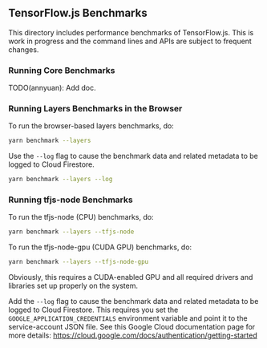 ## TensorFlow.js Benchmarks

This directory includes performance benchmarks of TensorFlow.js.
This is work in progress and the command lines and APIs are
subject to frequent changes.

### Running Core Benchmarks

TODO(annyuan): Add doc.

### Running Layers Benchmarks in the Browser

To run the browser-based layers benchmarks, do:

```sh
yarn benchmark --layers
```

Use the `--log` flag to cause the benchmark data and related metadata to be
logged to Cloud Firestore.

```sh
yarn benchmark --layers --log
```

### Running tfjs-node Benchmarks

To run the tfjs-node (CPU) benchmarks, do:

```sh
yarn benchmark --layers --tfjs-node
```

To run the tfjs-node-gpu (CUDA GPU) benchmarks, do:

```sh
yarn benchmark --layers --tfjs-node-gpu
```

Obviously, this requires a CUDA-enabled GPU and all required drivers and
libraries set up properly on the system.

Add the `--log` flag to cause the benchmark data and related metadata to be
logged to Cloud Firestore. This requires you set the
`GOOGLE_APPLICATION_CREDENTIALS` environment variable and point it
to the service-account JSON file. See this Google Cloud documentation page
for more details:
https://cloud.google.com/docs/authentication/getting-started
